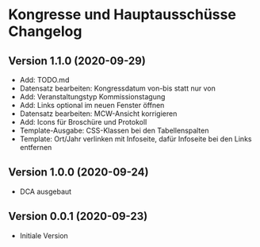 # Kongresse und Hauptausschüsse Changelog

## Version 1.1.0 (2020-09-29)

* Add: TODO.md
* Datensatz bearbeiten: Kongressdatum von-bis statt nur von
* Add: Veranstaltungstyp Kommissionstagung
* Add: Links optional im neuen Fenster öffnen
* Datensatz bearbeiten: MCW-Ansicht korrigieren
* Add: Icons für Broschüre und Protokoll
* Template-Ausgabe: CSS-Klassen bei den Tabellenspalten
* Template: Ort/Jahr verlinken mit Infoseite, dafür Infoseite bei den Links entfernen

## Version 1.0.0 (2020-09-24)

* DCA ausgebaut

## Version 0.0.1 (2020-09-23)

* Initiale Version
